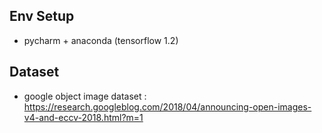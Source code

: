 ## Env Setup 
* pycharm + anaconda (tensorflow 1.2)



## Dataset
* google object image dataset : https://research.googleblog.com/2018/04/announcing-open-images-v4-and-eccv-2018.html?m=1
